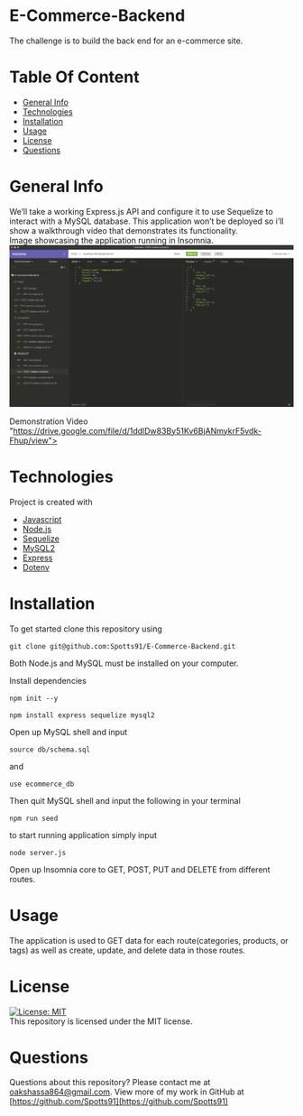 # E-Commerce-Backend
The challenge is to build the back end for an e-commerce site.

# Table Of Content
* [General Info](#general-info)
* [Technologies](#technologies)
* [Installation](#installation)
* [Usage](#usage)
* [License](#license)
* [Questions](#questions)

# General Info
We’ll take a working Express.js API and configure it to use Sequelize to interact with a MySQL database. This application won’t be deployed so i’ll show a walkthrough video that demonstrates its functionality.<br>
Image showcasing the application running in Insomnia.
<img src=./assets/one.png>

Demonstration Video
<a>"https://drive.google.com/file/d/1ddlDw83By51Kv6BjANmykrF5vdk-Fhup/view"></a>

# Technologies
Project is created with 
* [Javascript](https://www.javascript.com/)
* [Node.js](https://nodejs.org/en/)
* [Sequelize](https://www.npmjs.com/package/sequelize)
* [MySQL2](https://www.npmjs.com/package/mysql2)
* [Express](https://www.npmjs.com/package/express)
* [Dotenv](https://www.npmjs.com/package/dotenv)

# Installation
To get started clone this repository using 
<br>
```terminal
git clone git@github.com:Spotts91/E-Commerce-Backend.git
```
Both Node.js and MySQL must be installed on your computer.

Install dependencies 
```terminal
npm init --y
``` 
```terminal
npm install express sequelize mysql2
```
Open up MySQL shell and input 
```terminal
source db/schema.sql
```
and 
```terminal
use ecommerce_db
```
Then quit MySQL shell and input the following in your terminal
```terminal
npm run seed
```
to start running application simply input 
```terminal
node server.js
```
Open up Insomnia core to GET, POST, PUT and DELETE from different routes.

# Usage
The application is used to GET data for each route(categories, products, or tags) as well as create, update, and delete data in those routes.

# License
[![License: MIT](https://img.shields.io/badge/License-MIT-yellow.svg)](https://opensource.org/licenses/MIT)
<br>
This repository is licensed under the MIT license.

# Questions
Questions about this repository? Please contact me at [oakshassa864@gmail.com](mailto:oakshassa864@gmail.com). View more of my work in GitHub at [https://github.com/Spotts91](https://github.com/Spotts91) 